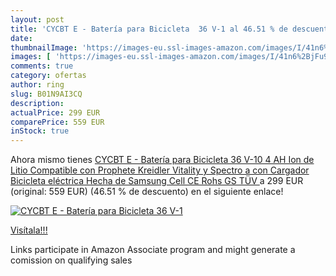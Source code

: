 ```yaml
---
layout: post
title: 'CYCBT E - Batería para Bicicleta  36 V-1 al 46.51 % de descuento'
date: 
thumbnailImage: 'https://images-eu.ssl-images-amazon.com/images/I/41n6%2BjFu9nL._SL200_.jpg'
images: [ 'https://images-eu.ssl-images-amazon.com/images/I/41n6%2BjFu9nL._SL200_.jpg' ]
comments: true
category: ofertas
author: ring
slug: B01N9AI3CQ
description:
actualPrice: 299 EUR
comparePrice: 559 EUR
inStock: true
---
```


Ahora mismo tienes [CYCBT E - Batería para Bicicleta  36 V-10 4 AH  Ion de Litio  Compatible con Prophete  Kreidler  Vitality y Spectro a  con Cargador  Bicicleta eléctrica  Hecha de Samsung Cell  CE Rohs GS TÜV ](https://www.amazon.es/dp/B01N9AI3CQ/?tag=tolees-21) a 299 EUR (original: 559 EUR) (46.51 %  de descuento) en el siguiente enlace!

[![CYCBT E - Batería para Bicicleta  36 V-1](https://images-eu.ssl-images-amazon.com/images/I/41n6%2BjFu9nL._SL200_.jpg)](https://www.amazon.es/dp/B01N9AI3CQ/?tag=tolees-21)

[Visítala!!!](https://www.amazon.es/dp/B01N9AI3CQ/?tag=tolees-21)

Links participate in Amazon Associate program and might generate a comission on qualifying sales
